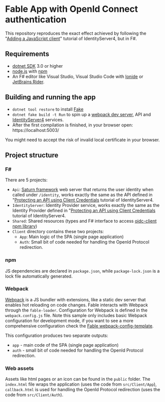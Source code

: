 # Fable App with OpenId Connect authentication

This repository reproduces the exact effect achieved by following the "[Adding a JavaScript client](https://identityserver4.readthedocs.io/en/latest/quickstarts/4_javascript_client.html)" tutorial of IdentityServer4, but in F#.

## Requirements

* [dotnet SDK](https://www.microsoft.com/net/download/core) 3.0 or higher
* [node.js](https://nodejs.org) with [npm](https://www.npmjs.com/)
* An F# editor like Visual Studio, Visual Studio Code with [Ionide](http://ionide.io/) or [JetBrains Rider](https://www.jetbrains.com/rider/).

## Building and running the app

* `dotnet tool restore` to install [Fake](https://fake.build/)
* `dotnet fake build -t Run` to spin up a [webpack dev server](https://webpack.js.org/configuration/dev-server/), API and [IdentityServer4](https://identityserver4.readthedocs.io/en/latest/) services.
* After the first compilation is finished, in your browser open: https://localhost:5003/

You might need to accept the risk of invalid local certificate in your browser.

## Project structure

### F#

There are 5 projects:

- `Api`: [Saturn framework](https://saturnframework.org/) web server that returns the user identity when called under `/identity`, works exactly the same as the API defined in "[Protecting an API using Client Credentials](https://identityserver4.readthedocs.io/en/latest/quickstarts/1_client_credentials.html) tutorial of IdentityServer4.
- `IdentityServer`: Identity Provider service, works exactly the same as the Identity Provider defined in "[Protecting an API using Client Credentials](https://identityserver4.readthedocs.io/en/latest/quickstarts/1_client_credentials.html) tutorial of IdentityServer4.
- `Shared`: Shared resources (types and F# interface to access [oidc-client npm library](https://www.npmjs.com/package/oidc-client))
- `Client` directory contains these two projects:
	- `App`: Main logic of the SPA (single page application)
	- `Auth`: Small bit of code needed for handling the OpenId Protocol redirection.

### npm

JS dependencies are declared in `package.json`, while `package-lock.json` is a lock file automatically generated.

### Webpack

[Webpack](https://webpack.js.org) is a JS bundler with extensions, like a static dev server that enables hot reloading on code changes.
Fable interacts with Webpack through the `fable-loader`. Configuration for Webpack is defined in the `webpack.config.js` file.
Note this sample only includes basic Webpack configuration for development mode,
if you want to see a more comprehensive configuration check the [Fable webpack-config-template](https://github.com/fable-compiler/webpack-config-template/blob/master/webpack.config.js).

This configuration produces two separate outputs:
- `app` - main code of the SPA (single page application)
- `auth` - small bit of code needed for handling the OpenId Protocol redirection.

### Web assets

Assets like html pages or an icon can be found in the `public` folder.
The `index.html` file wraps the application (uses the code from `src/Client/App`),
`callback.html` is used for handling the OpenId Protocol redirection (uses the code from `src/Client/Auth`).
